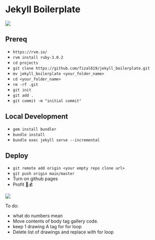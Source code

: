 # Jekyll Boilerplate

![](https://media4.giphy.com/media/XCySRAv55S4hMviZfw/200w.gif?cid=6c09b952oebp6y3fc6j5r5oj42dud2x5rg8g18t4uj8e8826&ep=v1_gifs_search&rid=200w.gif&ct=g)

## Prereq

- `https://rvm.io/`
- `rvm install ruby-3.0.2`
- `cd projects`
- `git clone https://github.com/fizal619/jekyll_boilerplate.git`
- `mv jekyll_boilerplate <your_folder_name>`
- `cd <your_folder_name>`
- `rm -rf .git`
- `git init`
- `git add .`
- `git commit -m "initial commit"`

## Local Development
- `gem install bundler`
- `bundle install`
- `bundle exec jekyll serve --incremental`

## Deploy
- `git remote add origin <your empty repo clone url>`
- `git push origin main/master`
- Turn on github pages
- Profit 🤑💰

![](https://www.gifcen.com/wp-content/uploads/2022/04/bully-maguire-dancing-gif-2.gif)




To do:
- what do numbers mean
- Move contents of body tag gallery code. 
- keep 1 drawing A tag for for loop
- Delete list of drawings and replace with for loop
